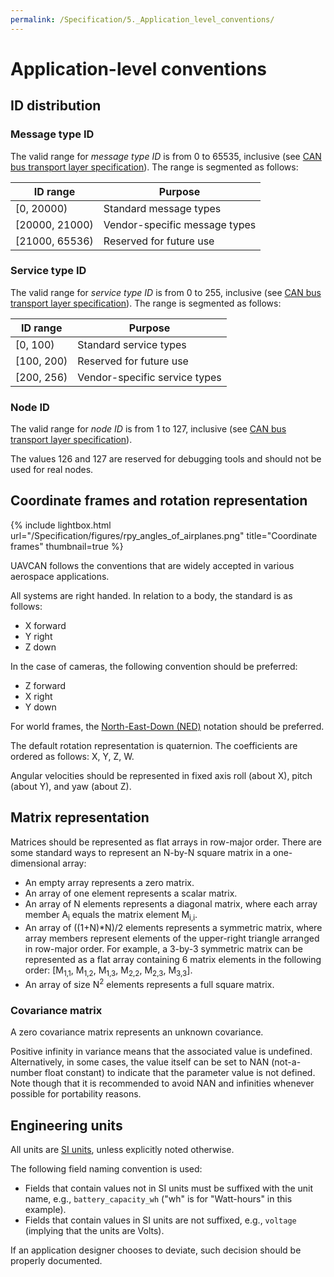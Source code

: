 ```yaml
---
permalink: /Specification/5._Application_level_conventions/
---
```


# Application-level conventions

## ID distribution

### Message type ID

The valid range for *message type ID* is from 0 to 65535, inclusive (see [CAN bus transport layer specification](/Specification/4._CAN_bus_transport_layer)).
The range is segmented as follows:

ID range        | Purpose
----------------|--------------------------------------------------------------
[0, 20000)      | Standard message types
[20000, 21000)  | Vendor-specific message types
[21000, 65536)  | Reserved for future use

### Service type ID

The valid range for *service type ID* is from 0 to 255, inclusive (see [CAN bus transport layer specification](/Specification/4._CAN_bus_transport_layer)).
The range is segmented as follows:

ID range        | Purpose
----------------|--------------------------------------------------------------
[0, 100)        | Standard service types
[100, 200)      | Reserved for future use
[200, 256)      | Vendor-specific service types

### Node ID

The valid range for *node ID* is from 1 to 127, inclusive (see [CAN bus transport layer specification](/Specification/4._CAN_bus_transport_layer)).

The values 126 and 127 are reserved for debugging tools and should not be used for real nodes.

## Coordinate frames and rotation representation

{% include lightbox.html url="/Specification/figures/rpy_angles_of_airplanes.png" title="Coordinate frames" thumbnail=true %}

UAVCAN follows the conventions that are widely accepted in various aerospace applications.

All systems are right handed. In relation to a body, the standard is as follows:

* X forward
* Y right
* Z down

In the case of cameras, the following convention should be preferred:

* Z forward
* X right
* Y down

For world frames, the [North-East-Down (NED)](https://en.wikipedia.org/wiki/North_east_down) notation should be preferred.

The default rotation representation is quaternion. The coefficients are ordered as follows: X, Y, Z, W.

Angular velocities should be represented in fixed axis roll (about X), pitch (about Y), and yaw (about Z).

## Matrix representation

Matrices should be represented as flat arrays in row-major order.
There are some standard ways to represent an N-by-N square matrix in a one-dimensional array:

* An empty array represents a zero matrix.
* An array of one element represents a scalar matrix.
* An array of N elements represents a diagonal matrix,
where each array member A<sub>i</sub> equals the matrix element M<sub>i,i</sub>.
* An array of ((1+N)*N)/2 elements represents a symmetric matrix,
where array members represent elements of the upper-right triangle arranged in row-major order.
For example, a 3-by-3 symmetric matrix can be represented as a flat array containing 6 matrix elements
in the following order:
[M<sub>1,1</sub>, M<sub>1,2</sub>, M<sub>1,3</sub>, M<sub>2,2</sub>, M<sub>2,3</sub>, M<sub>3,3</sub>].
* An array of size N<sup>2</sup> elements represents a full square matrix.

### Covariance matrix

A zero covariance matrix represents an unknown covariance.

Positive infinity in variance means that the associated value is undefined.
Alternatively, in some cases, the value itself can be set to NAN (not-a-number float constant) to indicate that
the parameter value is not defined.
Note though that it is recommended to avoid NAN and infinities whenever possible for portability reasons.

## Engineering units

All units are [SI units](http://en.wikipedia.org/wiki/International_System_of_Units), unless explicitly noted otherwise.

The following field naming convention is used:

* Fields that contain values not in SI units must be suffixed with the unit name, e.g.,
`battery_capacity_wh` ("wh" is for "Watt-hours" in this example).
* Fields that contain values in SI units are not suffixed, e.g., `voltage` (implying that the units are Volts).

If an application designer chooses to deviate, such decision should be properly documented.
